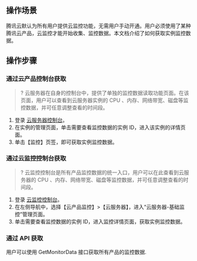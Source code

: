 ## 操作场景

腾讯云默认为所有用户提供云监控功能，无需用户手动开通。用户必须使用了某种腾讯云产品，云监控才能开始收集、监控数据。本文档介绍了如何获取实例监控数据。

## 操作步骤
### 通过云产品控制台获取
>? 云服务器在自身的控制台中，提供了单独的监控数据读取功能页面。在该页面，用户可以查看到云服务器实例的 CPU 、内存、网络带宽、磁盘等监控数据，并可任意调整查看的时间段。
>
1. 登录 [云服务器控制台](https://console.cloud.tencent.com/cvm)。
2. 在实例的管理页面，单击需要查看监控数据的实例 ID，进入该实例的详情页面。
3. 单击【监控】页签，即可获取实例监控数据。

### 通过云监控控制台获取
>? 云监控控制台是所有产品监控数据的统一入口，用户可以在此查看到云服务器的 CPU 、内存、网络带宽、磁盘等监控数据，并可任意调整查看的时间段。
>
1. 登录 [云监控控制台](https://console.cloud.tencent.com/monitor/overview)。
2. 在左侧导航中，选择【云产品监控】>【云服务器】，进入“云服务器-基础监控”管理页面。
3. 单击需要查看监控数据的实例 ID，进入监控详情页面，获取实例监控数据。

### 通过 API 获取
用户可以使用 GetMonitorData 接口获取所有产品的监控数据.
